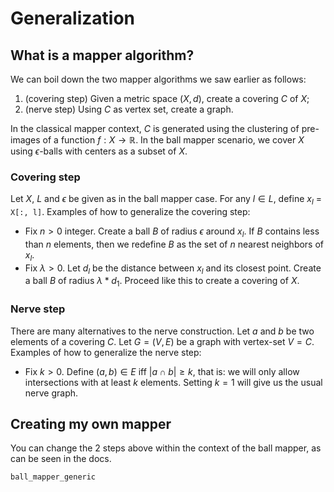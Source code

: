 # Generalization

## What is a mapper algorithm?

We can boil down the two mapper algorithms we saw earlier as follows:

1. (covering step) Given a metric space $(X, d)$, create a covering $C$ of $X$;
2. (nerve step) Using $C$ as vertex set, create a graph.

In the classical mapper context, $C$ is generated using the clustering of pre-images of a function $f: X \to \mathbb{R}$. In the ball mapper scenario, we cover $X$ using $\epsilon$-balls with centers as a subset of $X$.

### Covering step

Let $X$, $L$ and $\epsilon$ be given as in the ball mapper case. For any $l \in L$, define $x_l$ = `X[:, l]`. Examples of how to generalize the covering step:

- Fix $n > 0$ integer. Create a ball $B$ of radius $\epsilon$ around $x_l$. If $B$ contains less than $n$ elements, then we redefine $B$ as the set of $n$ nearest neighbors of $x_l$.
- Fix $\lambda > 0$. Let $d_l$ be the distance between $x_l$ and its closest point. Create a ball $B$ of radius $\lambda * d_1$. Proceed like this to create a covering of $X$.

### Nerve step

There are many alternatives to the nerve construction. Let $a$ and $b$ be two elements of a covering $C$. Let $G = (V, E)$ be a graph with vertex-set $V = C$. Examples of how to generalize the nerve step:

- Fix $k > 0$. Define $(a, b) \in E$ iff $|a \cap b| \geq k$, that is: we will only allow intersections with at least $k$ elements. Setting $k = 1$ will give us the usual nerve graph.

## Creating my own mapper

You can change the 2 steps above within the context of the ball mapper, as can be seen in the docs.

```@docs
ball_mapper_generic
```
